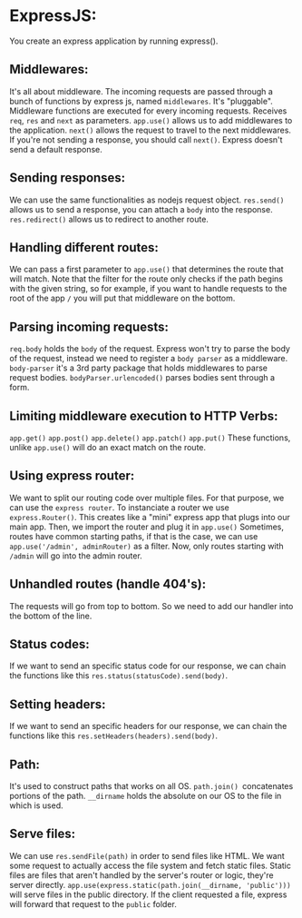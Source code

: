 # ExpressJS:
You create an express application by running express().

## Middlewares:
It's all about middleware. The incoming requests are passed through a bunch of functions by express js, named `middlewares`.
It's "pluggable".
Middleware functions are executed for every incoming requests.
Receives `req`, `res` and `next` as parameters.
`app.use()` allows us to add middlewares to the application.
`next()` allows the request to travel to the next middlewares.
If you're not sending a response, you should call `next()`.
Express doesn't send a default response.

## Sending responses:
We can use the same functionalities as nodejs request object.
`res.send()` allows us to send a response, you can attach a `body` into the response.
`res.redirect()` allows us to redirect to another route.

## Handling different routes:
We can pass a first parameter to `app.use()` that determines the route that will match.
Note that the filter for the route only checks if the path begins with the given string,
so for example, if you want to handle requests to the root of the app `/` you will put that
middleware on the bottom.

## Parsing incoming requests:
`req.body` holds the `body` of the request.
Express won't try to parse the body of the request, instead we need to register a `body parser` as a middleware.
`body-parser` it's a 3rd party package that holds middlewares to parse request bodies.
`bodyParser.urlencoded()` parses bodies sent through a form.

## Limiting middleware execution to HTTP Verbs:
`app.get()`
`app.post()`
`app.delete()`
`app.patch()`
`app.put()`
These functions, unlike `app.use()` will do an exact match on the route.

## Using express router:
We want to split our routing code over multiple files.
For that purpose, we can use the `express router`.
To instanciate a router we use `express.Router()`.
This creates like a "mini" express app that plugs into our main app.
Then, we import the router and plug it in `app.use()`
Sometimes, routes have common starting paths, if that is the case, we can use `app.use('/admin', adminRouter)` as a filter.
Now, only routes starting with `/admin` will go into the admin router.

## Unhandled routes (handle 404's):
The requests will go from top to bottom. So we need to add our handler into the bottom of the line.

## Status codes:
If we want to send an specific status code for our response, we can chain the functions like this `res.status(statusCode).send(body)`.

## Setting headers:
If we want to send an specific headers for our response, we can chain the functions like this `res.setHeaders(headers).send(body)`.

## Path:
It's used to construct paths that works on all OS.
`path.join() `concatenates portions of the path.
`__dirname` holds the absolute on our OS to the file in which is used.

## Serve files:
We can use `res.sendFile(path)` in order to send files like HTML.
We want some request to actually access the file system and fetch static files.
Static files are files that aren't handled by the server's router or logic, they're server directly.
`app.use(express.static(path.join(__dirname, 'public')))` will serve files in the public directory.
If the client requested a file, express will forward that request to the `public` folder.